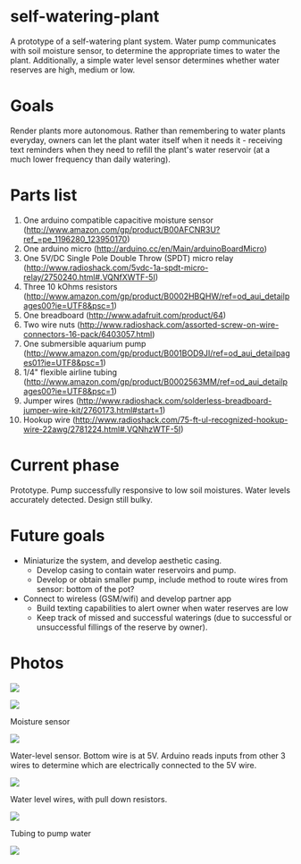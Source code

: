 # self-watering-plant
A prototype of a self-watering plant system. Water pump communicates with soil moisture sensor, to determine the appropriate times to water the plant. Additionally, a simple water level sensor determines whether water reserves are high, medium or low. 

# Goals
Render plants more autonomous. Rather than remembering to water plants everyday, owners can let the plant water itself when it needs it - receiving text reminders when they need to refill the plant's water reservoir (at a much lower frequency than daily watering).

# Parts list
1. One arduino compatible capacitive moisture sensor (http://www.amazon.com/gp/product/B00AFCNR3U?ref_=pe_1196280_123950170)
2. One arduino micro (http://arduino.cc/en/Main/arduinoBoardMicro)
3. One 5V/DC Single Pole Double Throw (SPDT) micro relay (http://www.radioshack.com/5vdc-1a-spdt-micro-relay/2750240.html#.VQNfXWTF-5I)
4. Three 10 kOhms resistors (http://www.amazon.com/gp/product/B0002HBQHW/ref=od_aui_detailpages00?ie=UTF8&psc=1) 
5. One breadboard (http://www.adafruit.com/product/64)
6. Two wire nuts (http://www.radioshack.com/assorted-screw-on-wire-connectors-16-pack/6403057.html)
7. One submersible aquarium pump (http://www.amazon.com/gp/product/B001BOD9JI/ref=od_aui_detailpages01?ie=UTF8&psc=1)
8. 1/4" flexible airline tubing (http://www.amazon.com/gp/product/B0002563MM/ref=od_aui_detailpages00?ie=UTF8&psc=1)
9. Jumper wires (http://www.radioshack.com/solderless-breadboard-jumper-wire-kit/2760173.html#start=1)
10. Hookup wire (http://www.radioshack.com/75-ft-ul-recognized-hookup-wire-22awg/2781224.html#.VQNhzWTF-5I)

# Current phase
Prototype. Pump successfully responsive to low soil moistures. Water levels accurately detected. Design still bulky.


# Future goals 
- Miniaturize the system, and develop aesthetic casing.
  - Develop casing to contain water reservoirs and pump. 
  - Develop or obtain smaller pump, include method to route wires from sensor: bottom of the pot?	
- Connect to wireless (GSM/wifi) and develop partner app
  - Build texting capabilities to alert owner when water reserves are low
  - Keep track of missed and successful waterings (due to successful or unsuccessful fillings of the reserve by owner). 

# Photos
![](images/setup-side.jpg)

![](images/moisture-sensor.jpg)

Moisture sensor

![](images/water-level.jpg)

Water-level sensor. Bottom wire is at 5V. Arduino reads inputs from other 3 wires to determine which are electrically connected to the 5V wire.

![](images/board.jpg)

Water level wires, with pull down resistors.

![](images/tubes.jpg)

Tubing to pump water

![](images/setup.jpg)